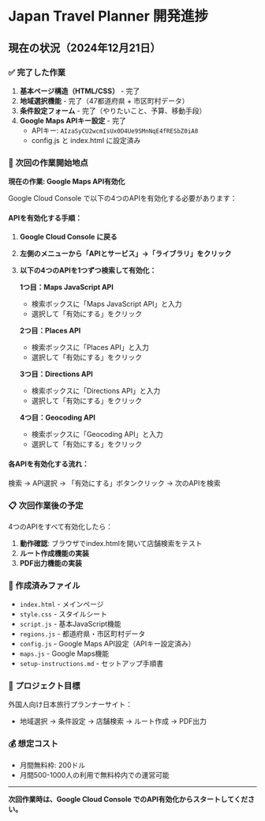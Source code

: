 # Japan Travel Planner 開発進捗

## 現在の状況（2024年12月21日）

### ✅ 完了した作業
1. **基本ページ構造（HTML/CSS）** - 完了
2. **地域選択機能** - 完了（47都道府県 + 市区町村データ）
3. **条件設定フォーム** - 完了（やりたいこと、予算、移動手段）
4. **Google Maps APIキー設定** - 完了
   - APIキー: `AIzaSyCU2wcmIsUx0D4Ue9SMnNqE4fRESbZ0iA8`
   - config.js と index.html に設定済み

### 🔄 次回の作業開始地点

**現在の作業: Google Maps API有効化**

Google Cloud Console で以下の4つのAPIを有効化する必要があります：

#### APIを有効化する手順：
1. **Google Cloud Console に戻る**
2. **左側のメニューから「APIとサービス」→「ライブラリ」をクリック**
3. **以下の4つのAPIを1つずつ検索して有効化：**

   **1つ目：Maps JavaScript API**
   - 検索ボックスに「Maps JavaScript API」と入力
   - 選択して「有効にする」をクリック

   **2つ目：Places API**
   - 検索ボックスに「Places API」と入力
   - 選択して「有効にする」をクリック

   **3つ目：Directions API**
   - 検索ボックスに「Directions API」と入力
   - 選択して「有効にする」をクリック

   **4つ目：Geocoding API**
   - 検索ボックスに「Geocoding API」と入力
   - 選択して「有効にする」をクリック

#### 各APIを有効化する流れ：
検索 → API選択 → 「有効にする」ボタンクリック → 次のAPIを検索

### 📋 次回作業後の予定
4つのAPIをすべて有効化したら：
1. **動作確認**: ブラウザでindex.htmlを開いて店舗検索をテスト
2. **ルート作成機能の実装**
3. **PDF出力機能の実装**

### 📁 作成済みファイル
- `index.html` - メインページ
- `style.css` - スタイルシート
- `script.js` - 基本JavaScript機能
- `regions.js` - 都道府県・市区町村データ
- `config.js` - Google Maps API設定（APIキー設定済み）
- `maps.js` - Google Maps機能
- `setup-instructions.md` - セットアップ手順書

### 🎯 プロジェクト目標
外国人向け日本旅行プランナーサイト：
- 地域選択 → 条件設定 → 店舗検索 → ルート作成 → PDF出力

### 💰 想定コスト
- 月間無料枠: 200ドル
- 月間500-1000人の利用で無料枠内での運営可能

---

**次回作業時は、Google Cloud Console でのAPI有効化からスタートしてください。**